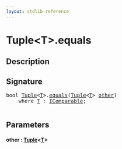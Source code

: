 ```yaml
---
layout: stdlib-reference
---
```


# Tuple\<T\>\.equals

## Description





## Signature 

<pre>
<span class="code_keyword">bool</span> <a href="index.html" class="code_type">Tuple</a>&lt;<a href="index.html#typeparam-T" class="code_type">T</a>&gt;.<a href="equals.html">equals</a>(<a href="index.html" class="code_type">Tuple</a>&lt;<a href="index.html#typeparam-T" class="code_type">T</a>&gt; <a href="equals.html#decl-other" class="code_param">other</a>)
    <span class='code_keyword'>where</span> <a href="index.html#typeparam-T" class="code_type">T</a> : <a href="../../interfaces/icomparable-01/index.html" class="code_type">IComparable</a>;

</pre>

## Parameters

####  <a id="decl-other"></a>other  : [Tuple](index)\<[T](index#typeparam-T)\>

